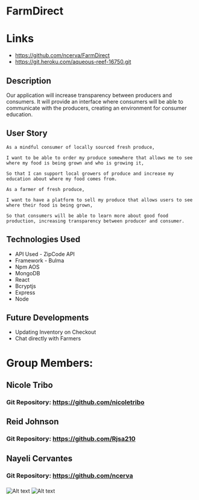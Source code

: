 # FarmDirect

# Links
* https://github.com/ncerva/FarmDirect
* https://git.heroku.com/aqueous-reef-16750.git

## Description
Our application will increase transparency between producers and consumers. It will provide an interface where consumers will be able to communicate with the producers, creating an environment for consumer education.

## User Story
```
As a mindful consumer of locally sourced fresh produce, 

I want to be able to order my produce somewhere that allows me to see where my food is being grown and who is growing it,

So that I can support local growers of produce and increase my education about where my food comes from.

As a farmer of fresh produce,

I want to have a platform to sell my produce that allows users to see where their food is being grown,

So that consumers will be able to learn more about good food production, increasing transparency between producer and consumer.

```
## Technologies Used
* API Used - ZipCode API
* Framework - Bulma
* Npm AOS
* MongoDB
* React
* Bcryptjs
* Express
* Node


## Future Developments
* Updating Inventory on Checkout
* Chat directly with Farmers


# Group Members:
## Nicole Tribo
### Git Repository: https://github.com/nicoletribo
## Reid Johnson
### Git Repository: https://github.com/Rjsa210 
## Nayeli Cervantes
### Git Repository: https://github.com/ncerva

###

![Alt text](https://user-images.githubusercontent.com/76188076/125211510-87587a00-e26c-11eb-90c7-37b6c062121a.png)
![Alt text](https://user-images.githubusercontent.com/76188076/125211529-9b03e080-e26c-11eb-806b-7027356299cd.png)

## 


